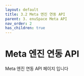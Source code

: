 ```yaml
---
layout: default
title: 3.2 Meta 엔진 연동 API
parent: 3. enuSpace Meta API
nav_order: 2
has_children: true
---
```


# Meta 엔진 연동 API

Meta 엔진 연동 API 페이지 입니다